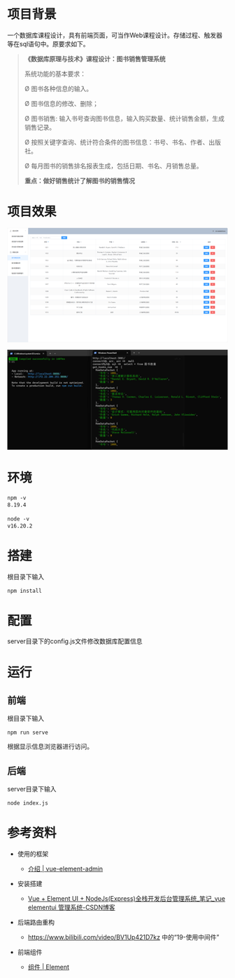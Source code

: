 # 项目背景

一个数据库课程设计，具有前端页面，可当作Web课程设计。存储过程、触发器等在sql语句中。原要求如下。

> **《数据库原理与技术》课程设计：图书销售管理系统**
>
> 系统功能的基本要求：
>
> Ø 图书各种信息的输入。
>
> Ø 图书信息的修改、删除；
>
> Ø 图书销售: 输入书号查询图书信息，输入购买数量、统计销售金额，生成销售记录。
>
> Ø 按照关键字查询、统计符合条件的图书信息：书号、书名、作者、出版社。
>
> Ø 每月图书的销售排名报表生成，包括日期、书名、月销售总量。
>
> **重点：做好销售统计了解图书的销售情况**



# 项目效果

![image](https://github.com/LiuLin1220/librarymanagement/blob/master/images/01.jpg)

![image](https://github.com/LiuLin1220/librarymanagement/blob/master/images/02.jpg)

# 环境

```
npm -v
8.19.4

node -v
v16.20.2
```



# 搭建

根目录下输入

```shell
npm install
```



# 配置

server目录下的config.js文件修改数据库配置信息



# 运行

## 前端

根目录下输入

```shell
npm run serve
```

根据显示信息浏览器进行访问。



## 后端

server目录下输入

```shell
node index.js
```



# 参考资料

* 使用的框架
  * [介绍 | vue-element-admin](https://panjiachen.github.io/vue-element-admin-site/zh/guide/)

* 安装搭建
  * [Vue + Element UI + NodeJs(Express)全栈开发后台管理系统_笔记_vue elementui 管理系统-CSDN博客](https://blog.csdn.net/weixin_42628594/article/details/108594028)

* 后端路由重构
  *  https://www.bilibili.com/video/BV1Up421D7kz 中的“19-使用中间件”

* 前端组件
  * [组件 | Element](https://element.eleme.cn/#/zh-CN/component/installation)

